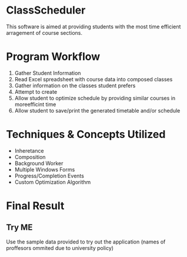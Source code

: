 # ClassScheduler
This software is aimed at providing students with the most time efficient arragement of course sections.

# Program Workflow
1. Gather Student Information
2. Read Excel spreadsheet with course data into composed classes
3. Gather information on the classes student prefers
4. Attempt to create 
5. Allow student to optimize schedule by providing similar courses in moreefficint time
6. Allow student to save/print the generated timetable and/or schedule

# Techniques & Concepts Utilized
- Inheretance
- Composition
- Background Worker
- Multiple Windows Forms
- Progress/Completion Events
- Custom Optimization Algorithm

# Final Result


## Try ME
Use the sample data provided to try out the application 
(names of proffesors ommited due to university policy)
